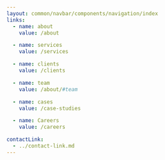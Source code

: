 ```yaml
---
layout: common/navbar/components/navigation/index
links:
  - name: about
    value: /about

  - name: services
    value: /services

  - name: clients
    value: /clients

  - name: team
    value: /about/#team

  - name: cases
    value: /case-studies

  - name: Careers
    value: /careers

contactLink:
  - ../contact-link.md
---
```

